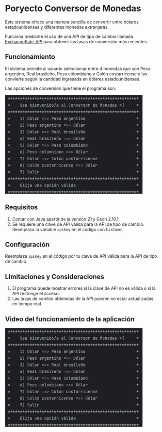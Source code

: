 # Poryecto Conversor de Monedas

Este sistema ofrece una manera sencilla de convertir entre dólares estadounidenses y diferentes monedas extranjeras.

Funciona mediante el uso de una API de tipo de cambio llamada [ExchangeRate-API](https://www.exchangerate-api.com/) para obtener las tasas de conversión más recientes.

## Funcionamiento

El sistema permite al usuario seleccionar entre 4 monedas que son Peso argentino, Real brasileño, Peso colombiano y Colón costarricense y las convierte según la cantidad ingresada en dólares estadounidenses.

Las opciones de conversion que tiene el programa son:

![Menu](https://github.com/KeilinPaniagua/Conversor_De_Monedas/blob/main/Men%C3%BA.png)

## Requisitos

1) Contar con Java apartir de la versión 21 y Gson 2.10.1
2) Se requiere una clave de API válida para la API de tipo de cambio. Reemplaza la variable `apiKey` en el código con tu clave.

## Configuración

Reemplaza `apiKey` en el código por tu clave de API válida para la API de tipo de cambio.

## Limitaciones y Consideraciones

1) El programa puede mostrar errores si la clave de API no es válida o si la API restringe el acceso.
2) Las tasas de cambio obtenidas de la API pueden no estar actualizadas en tiempo real.

## Video del funcionamiento de la aplicación

[![Mira el vídeo](https://github.com/KeilinPaniagua/Conversor_De_Monedas/blob/main/Men%C3%BA.png)](https://youtu.be/FctRuUogrN8)